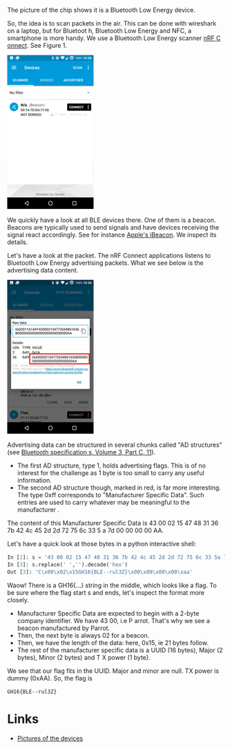 The picture of the chip shows it is a Bluetooth Low Energy device.

So, the idea is to scan packets in the air. This can be done with wireshark on a laptop, but for Bluetoot
h, Bluetooth Low Energy and NFC, a smartphone is more handy. We use a Bluetooth Low Energy scanner [nRF C
onnect](https://play.google.com/store/apps/details?id=no.nordicsemi.android.mcp&hl=en). See Figure 1.

![Scanning BLE devices](./beacon-view.png "Scanning BLE devices")

We quickly have a look at all BLE devices there. One of them is a beacon. Beacons are typically used to send signals and have devices receiving the signal react accordingly. See for instance [Apple's iBeacon](https://en.wikipedia.org/wiki/IBeacon).
We inspect its details.


Let's have a look at the packet. The nRF Connect applications listens to Bluetooth Low Energy advertising  packets. What we see below is the advertising data content.

![Advertising data](./beacon-packet.png "Advertising data")

Advertising data can be structured in several chunks called "AD structures" (see [Bluetooth specification
s, Volume 3, Part C, 11](https://www.bluetooth.org/docman/handlers/downloaddoc.ashx?doc_id=229737)). 

- The first AD structure, type 1, holds advertising flags. This is of no interest for the challenge as 1 byte is too small to carry any useful information. 
- The second AD structure though, marked in red, is far more interesting. The type 0xff corresponds to "Manufacturer Specific Data". Such entries are used to carry whatever may be meaningful to the manufacturer
.

The content of this Manufacturer Specific Data is 43 00 02 15 47 48 31 36 7b 42 4c 45 2d 2d 72 75 6c 33 5
a 7d 00 00 00 00 AA.

Let's have a quick look at those bytes in a python interactive shell:

```python
In [2]: s = '43 00 02 15 47 48 31 36 7b 42 4c 45 2d 2d 72 75 6c 33 5a 7d 00 00 00 00 AA'
In [3]: s.replace(' ','').decode('hex')
Out [3]: 'C\x00\x02\x15GH16{BLE--rul3Z}\x00\x00\x00\x00\xaa'
```

Waow! There is a GH16{...} string in the middle, which looks like a flag. To be sure where the flag start s and ends, let's inspect the format more closely.

- Manufacturer Specific Data are expected to begin with a 2-byte company identifier. We have 43 00, i.e P
arrot. That's why we see a beacon manufactured by Parrot.
- Then, the next byte is always 02 for a beacon.
- Then, we have the length of the data: here, 0x15, ie 21 bytes follow.
- The rest of the manufacturer specific data is a UUID (16 bytes), Major (2 bytes), Minor (2 bytes) and T
X power (1 byte).

We see that our flag fits in the UUID. Major and minor are null. TX power is dummy (0xAA).
So, the flag is 
```
GH16{BLE--rul3Z}
```


# Links

- [Pictures of the devices](https://twitter.com/CaptainRicard/status/800110002467958785)
